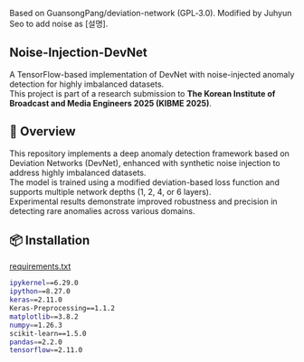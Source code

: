 Based on GuansongPang/deviation-network (GPL‑3.0).
Modified by Juhyun Seo to add noise as [설명].

## Noise-Injection-DevNet
A TensorFlow-based implementation of DevNet with noise-injected anomaly detection for highly imbalanced datasets.  
This project is part of a research submission to **The Korean Institute of Broadcast and Media Engineers 2025 (KIBME 2025)**.


## 🚀 Overview
This repository implements a deep anomaly detection framework based on Deviation Networks (DevNet), enhanced with synthetic noise injection to address highly imbalanced datasets.  
The model is trained using a modified deviation-based loss function and supports multiple network depths (1, 2, 4, or 6 layers).  
Experimental results demonstrate improved robustness and precision in detecting rare anomalies across various domains.


## 📦 Installation
[requirements.txt](https://github.com/user-attachments/files/20450055/requirements.txt)
```bash
ipykernel==6.29.0 
ipython==8.27.0 
keras==2.11.0 
Keras-Preprocessing==1.1.2 
matplotlib==3.8.2 
numpy==1.26.3 
scikit-learn==1.5.0 
pandas==2.2.0 
tensorflow==2.11.0 

